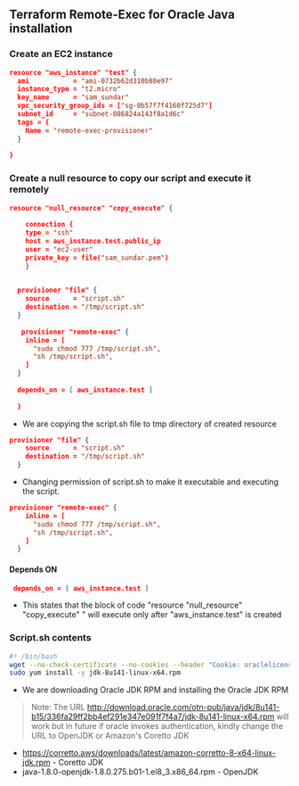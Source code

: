 ## Terraform Remote-Exec for Oracle Java installation

### Create an EC2 instance

```json
resource "aws_instance" "test" {
  ami           = "ami-0732b62d310b80e97"
  instance_type = "t2.micro"
  key_name      = "sam_sundar"
  vpc_security_group_ids = ["sg-0b57f7f4160f725d7"]
  subnet_id     = "subnet-086824a143f8a1d6c"
  tags = {
    Name = "remote-exec-provisioner"
  }
  
}
```

### Create a null resource to copy our script and execute it remotely

```json
resource "null_resource" "copy_execute" {
  
    connection {
    type = "ssh"
    host = aws_instance.test.public_ip
    user = "ec2-user"
    private_key = file("sam_sundar.pem")
    }

 
  provisioner "file" {
    source      = "script.sh"
    destination = "/tmp/script.sh"
  }
  
   provisioner "remote-exec" {
    inline = [
      "sudo chmod 777 /tmp/script.sh",
      "sh /tmp/script.sh",
    ]
  }
  
  depends_on = [ aws_instance.test ]
  
  }
```
* We are copying the script.sh file to tmp directory of created resource
```json
provisioner "file" {
    source      = "script.sh"
    destination = "/tmp/script.sh"
  }
```
* Changing permission of script.sh to make it executable and executing the script.
```json
provisioner "remote-exec" {
    inline = [
      "sudo chmod 777 /tmp/script.sh",
      "sh /tmp/script.sh",
    ]
  }
```

#### Depends ON 
```json
 depends_on = [ aws_instance.test ]
```

* This states that the block of code  "resource "null_resource" "copy_execute" " will execute only after "aws_instance.test" is created

### Script.sh contents
```bash
#! /bin/bash
wget --no-check-certificate --no-cookies --header "Cookie: oraclelicense=accept-securebackup-cookie" http://download.oracle.com/otn-pub/java/jdk/8u141-b15/336fa29ff2bb4ef291e347e091f7f4a7/jdk-8u141-linux-x64.rpm
sudo yum install -y jdk-8u141-linux-x64.rpm
```
* We are downloading Oracle JDK RPM and installing the Oracle JDK RPM
 > Note: The URL http://download.oracle.com/otn-pub/java/jdk/8u141-b15/336fa29ff2bb4ef291e347e091f7f4a7/jdk-8u141-linux-x64.rpm will work but in future if oracle invokes authentication, kindly change the URL to OpenJDK or Amazon's Coretto JDK

* https://corretto.aws/downloads/latest/amazon-corretto-8-x64-linux-jdk.rpm - Coretto JDK
* java-1.8.0-openjdk-1.8.0.275.b01-1.el8_3.x86_64.rpm - OpenJDK